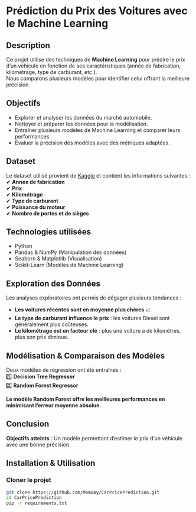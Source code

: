 # Prédiction du Prix des Voitures avec le Machine Learning

## Description  
Ce projet utilise des techniques de **Machine Learning** pour prédire le prix d’un véhicule en fonction de ses caractéristiques (année de fabrication, kilométrage, type de carburant, etc.).  
Nous comparons plusieurs modèles pour identifier celui offrant la meilleure précision.  

## Objectifs  
- Explorer et analyser les données du marché automobile.  
- Nettoyer et préparer les données pour la modélisation.  
- Entraîner plusieurs modèles de Machine Learning et comparer leurs performances.  
- Évaluer la précision des modèles avec des métriques adaptées.  

## Dataset  
Le dataset utilisé provient de [Kaggle](https://www.kaggle.com/) et contient les informations suivantes :  
✔ **Année de fabrication**  
✔ **Prix**  
✔ **Kilométrage**  
✔ **Type de carburant**  
✔ **Puissance du moteur**  
✔ **Nombre de portes et de sièges**  

## Technologies utilisées  
- Python
- Pandas & NumPy (Manipulation des données)  
- Seaborn & Matplotlib (Visualisation)  
- Scikit-Learn (Modèles de Machine Learning)  

## Exploration des Données  
Les analyses exploratoires ont permis de dégager plusieurs tendances :  
- **Les voitures récentes sont en moyenne plus chères** 📈  
- **Le type de carburant influence le prix** : les voitures Diesel sont généralement plus coûteuses.  
- **Le kilométrage est un facteur clé** : plus une voiture a de kilomètres, plus son prix diminue.  

## Modélisation & Comparaison des Modèles  
Deux modèles de régression ont été entraînés :  
1️⃣ **Decision Tree Regressor**  
2️⃣ **Random Forest Regressor**

 **Le modèle Random Forest offre les meilleures performances en minimisant l’erreur moyenne absolue.**  

## Conclusion
**Objectifs atteints** : Un modèle permettant d’estimer le prix d’un véhicule avec une bonne précision.  

## Installation & Utilisation  
### **Cloner le projet**  
```bash
git clone https://github.com/MomoAy/CarPricePrediction.git
cd CarPricePrediction
pip -r requirements.txt
